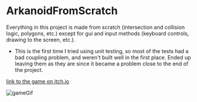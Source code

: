 # ArkanoidFromScratch

Everything in this project is made from scratch (intersection and collision logic, polygons, etc.) except for gui and input methods (keyboard controls, drawing to the screen, etc.).

* This is the first time I tried using unit testing, so most of the tests had a bad coupling problem, and weren't built well in the first place. Ended up leaving them as they are since it became a problem close to the end of the project.

[link to the game on itch.io](https://olmervii.itch.io/arkanoid)

![gameGif](https://github.com/OmriLeviGit/ArkanoidFromScratch/assets/112550744/253f5e90-c5d8-4543-bc02-fbe8f699fbc5)


